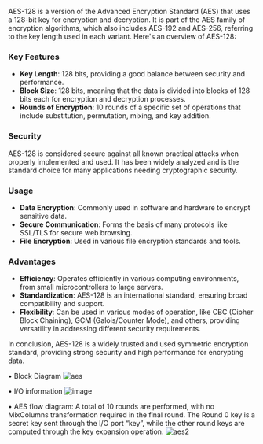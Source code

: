 AES-128 is a version of the Advanced Encryption Standard (AES) that uses a 128-bit key for encryption and decryption. It is part of the AES family of encryption algorithms, which also includes AES-192 and AES-256, referring to the key length used in each variant. Here's an overview of AES-128:

### Key Features
- **Key Length**: 128 bits, providing a good balance between security and performance.
- **Block Size**: 128 bits, meaning that the data is divided into blocks of 128 bits each for encryption and decryption processes.
- **Rounds of Encryption**: 10 rounds of a specific set of operations that include substitution, permutation, mixing, and key addition.

### Security
AES-128 is considered secure against all known practical attacks when properly implemented and used. It has been widely analyzed and is the standard choice for many applications needing cryptographic security.

### Usage
- **Data Encryption**: Commonly used in software and hardware to encrypt sensitive data.
- **Secure Communication**: Forms the basis of many protocols like SSL/TLS for secure web browsing.
- **File Encryption**: Used in various file encryption standards and tools.

### Advantages
- **Efficiency**: Operates efficiently in various computing environments, from small microcontrollers to large servers.
- **Standardization**: AES-128 is an international standard, ensuring broad compatibility and support.
- **Flexibility**: Can be used in various modes of operation, like CBC (Cipher Block Chaining), GCM (Galois/Counter Mode), and others, providing versatility in addressing different security requirements.

In conclusion, AES-128 is a widely trusted and used symmetric encryption standard, providing strong security and high performance for encrypting data.

• Block Diagram
![aes](https://github.com/Lin-Yu-Ming/AES-128-Encryption/assets/71814265/fcbaf781-cc48-4206-9998-37a4cec30484)

• I/O information
![image](https://github.com/Lin-Yu-Ming/AES-128-Encryption/assets/71814265/e16fc8f8-3662-4b99-b6c8-75f7dc92d435)

• AES flow diagram:
A total of 10 rounds are performed, with no MixColumns transformation required in the final round.
The Round 0 key is a secret key sent through the I/O port “key”, while the other round keys are computed through the 
key expansion operation.
![aes2](https://github.com/Lin-Yu-Ming/AES-128-Encryption/assets/71814265/affe73da-4211-467e-b3a7-cfb3cfb83fc3)

